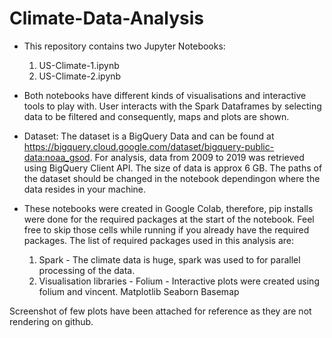# Climate-Data-Analysis
* This repository contains two Jupyter Notebooks:
    1. US-Climate-1.ipynb
    2. US-Climate-2.ipynb


* Both notebooks have different kinds of visualisations and interactive tools to play with. User interacts with the Spark Dataframes by selecting data to be filtered and consequently, maps and plots are shown.

* Dataset: The dataset is a BigQuery Data and can be found at https://bigquery.cloud.google.com/dataset/bigquery-public-data:noaa_gsod.
For analysis, data from 2009 to 2019 was retrieved using BigQuery Client API. The size of data is approx 6 GB. The paths of the dataset should be changed in the notebook dependingon where the data resides in your machine.

* These notebooks were created in Google Colab, therefore, pip installs were done for the required packages at the start of the notebook. Feel free to skip those cells while running if you already have the required packages. The list of required packages used in this analysis are:

  1. Spark - The climate data is huge, spark was used to for parallel processing of the data.
  2. Visualisation libraries - 
      Folium - Interactive plots were created using folium and vincent.
      Matplotlib
      Seaborn
      Basemap
 
Screenshot of few plots have been attached for reference as they are not rendering on github.
